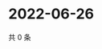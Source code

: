 # 2022-06-26

共 0 条

<!-- BEGIN WEIBO -->
<!-- 最后更新时间 Sun Jun 26 2022 21:23:02 GMT+0800 (China Standard Time) -->

<!-- END WEIBO -->
